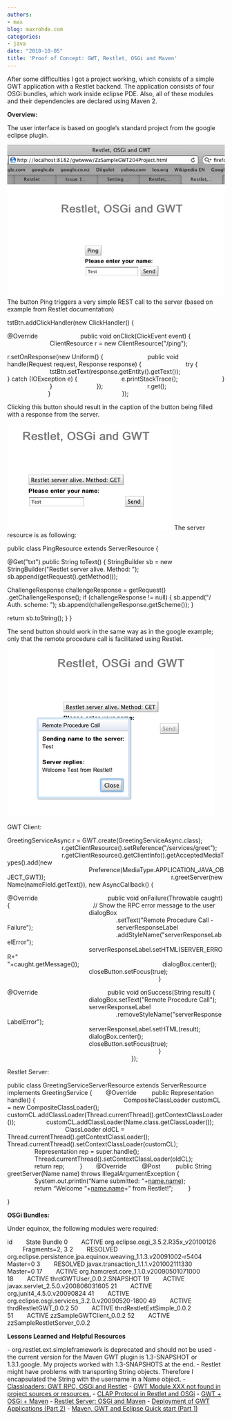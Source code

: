 ```yaml
---
authors:
- max
blog: maxrohde.com
categories:
- java
date: "2010-10-05"
title: 'Proof of Concept: GWT, Restlet, OSGi and Maven'
---
```


After some difficulties I got a project working, which consists of a simple GWT application with a Restlet backend. The application consists of four OSGi bundles, which work inside eclipse PDE. Also, all of these modules and their dependencies are declared using Maven 2.

**Overview:**

The user interface is based on google‘s standard project from the google eclipse plugin.

![bildschirmfoto2010-10-06um12-52-25.png](images/bildschirmfoto2010-10-06um12-52-25.png) The button Ping triggers a very simple REST call to the server (based on example from Restlet documentation)

tstBtn.addClickHandler(new ClickHandler() {

@Override                         public void onClick(ClickEvent event) {                          ClientResource r = new ClientResource("/ping");

r.setOnResponse(new Uniform() {                          public void handle(Request request, Response response) {                          try {                          tstBtn.setText(response.getEntity().getText());                          } catch (IOException e) {                          e.printStackTrace();                          }                          }                          });                          r.get();                                                          }                                          });

Clicking this button should result in the caption of the button being filled with a response from the server.

![bildschirmfoto2010-10-06um12-55-30.png](images/bildschirmfoto2010-10-06um12-55-30.png) The server resource is as following:

public class PingResource extends ServerResource {

@Get("txt") public String toText() { StringBuilder sb = new StringBuilder("Restlet server alive. Method: "); sb.append(getRequest().getMethod());

ChallengeResponse challengeResponse = getRequest() .getChallengeResponse(); if (challengeResponse != null) { sb.append("/ Auth. scheme: "); sb.append(challengeResponse.getScheme()); }

return sb.toString(); } }

The send button should work in the same way as in the google example; only that the remote procedure call is facilitated using Restlet.

![bildschirmfoto2010-10-06um12-58-54.png](images/bildschirmfoto2010-10-06um12-58-54.png)

GWT Client:

GreetingServiceAsync r = GWT.create(GreetingServiceAsync.class);                                 r.getClientResource().setReference("/services/greet");                                 r.getClientResource().getClientInfo().getAcceptedMediaTypes().add(new                                                 Preference<MediaType>(MediaType.APPLICATION_JAVA_OBJECT_GWT));                                                                          r.greetServer(new Name(nameField.getText()), new AsyncCallback<String>() {

@Override                                         public void onFailure(Throwable caught) {                                                 // Show the RPC error message to the user                                                 dialogBox                                                                 .setText("Remote Procedure Call - Failure");                                                 serverResponseLabel                                                                 .addStyleName("serverResponseLabelError");                                                 serverResponseLabel.setHTML(SERVER_ERROR+"<br/>"+caught.getMessage());                                                 dialogBox.center();                                                 closeButton.setFocus(true);                                                                                          }

@Override                                         public void onSuccess(String result) {                                                 dialogBox.setText("Remote Procedure Call");                                                 serverResponseLabel                                                                 .removeStyleName("serverResponseLabelError");                                                 serverResponseLabel.setHTML(result);                                                 dialogBox.center();                                                 closeButton.setFocus(true);                                                                                          }                                                                          });

Restlet Server:

public class GreetingServiceServerResource extends ServerResource implements GreetingService {        @Override         public Representation handle() {                                                    CompositeClassLoader customCL = new CompositeClassLoader();                  customCL.addClassLoader(Thread.currentThread().getContextClassLoader());                  customCL.addClassLoader(Name.class.getClassLoader());                                   ClassLoader oldCL = Thread.currentThread().getContextClassLoader();                  Thread.currentThread().setContextClassLoader(customCL);                                  Representation rep = super.handle();                                  Thread.currentThread().setContextClassLoader(oldCL);                                  return rep;         }        @Override         @Post         public String greetServer(Name name) throws IllegalArgumentException {                 System.out.println(“Name submitted: “+[name.name](http://name.name));                 return “Welcome “+[name.name](http://name.name)+” from Restlet!”;         }

}

**OSGi Bundles:**

Under equinox, the following modules were required:

id        State Bundle 0        ACTIVE org.eclipse.osgi_3.5.2.R35x_v20100126          Fragments=2, 3 2        RESOLVED org.eclipse.persistence.jpa.equinox.weaving_1.1.3.v20091002-r5404          Master=0 3        RESOLVED javax.transaction_1.1.1.v201002111330          Master=0 17        ACTIVE org.hamcrest.core_1.1.0.v20090501071000 18        ACTIVE thrdGWTUser_0.0.2.SNAPSHOT 19        ACTIVE javax.servlet_2.5.0.v200806031605 21        ACTIVE org.junit4_4.5.0.v20090824 41        ACTIVE org.eclipse.osgi.services_3.2.0.v20090520-1800 49        ACTIVE thrdRestletGWT_0.0.2 50        ACTIVE thrdRestletExtSimple_0.0.2 51        ACTIVE zzSampleGWTClient_0.0.2 52        ACTIVE zzSampleRestletServer_0.0.2

**Lessons Learned and Helpful Resources**

\- org.restlet.ext.simpleframework is deprecated and should not be used - the current version for the Maven GWT plugin is 1.3-SNAPSHOT or 1.3.1.google. My projects worked with 1.3-SNAPSHOTS at the end. - Restlet might have problems with transporting String objects. Therefore I encapsulated the String with the username in a Name object. - [Classloaders: GWT RPC, OSGi and Restlet](http://maxrohde.com/2010/10/06/classloaders-gwt-rpc-osgi-and-restlet/) - [GWT Module XXX not found in project sources or resources.](http://maxrohde.com/2010/10/05/gwt-module-xxx-not-found-in-project-sources-or-resources/) - [CLAP Protocol in Restlet and OSGi](http://maxrohde.com/2010/09/29/clap-protocol-in-restlet-and-osgi/) - [GWT + OSGi + Maven](http://maxrohde.com/2010/09/25/gwt-osgi-maven/) - [Restlet Server: OSGi and Maven](http://maxrohde.com/2010/09/19/restlet-server-osgi-and-maven/) - [Deployment of GWT Applications (Part 2)](http://maxrohde.com/2010/09/19/deployment-of-gwt-applications-part-2/) - [Maven, GWT and Eclipse Quick start (Part 1)](http://maxrohde.com/2010/09/17/maven-gwt-and-eclipse-quick-start-part-1/)
